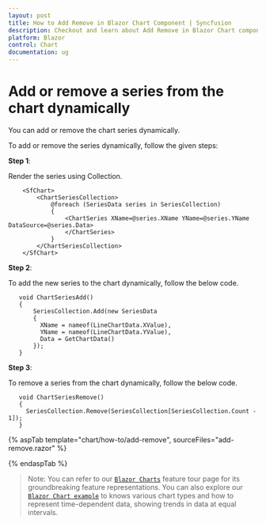```yaml
---
layout: post
title: How to Add Remove in Blazor Chart Component | Syncfusion
description: Checkout and learn about Add Remove in Blazor Chart component of Syncfusion, and more details.
platform: Blazor
control: Chart
documentation: ug
---
```


<!-- markdownlint-disable MD036 -->

# Add or remove a series from the chart dynamically

You can add or remove the chart series dynamically.

To add or remove the series dynamically, follow the given steps:

**Step 1**:

 Render the series using Collection.

```razor
    <SfChart>
        <ChartSeriesCollection>
            @foreach (SeriesData series in SeriesCollection)
            {
                <ChartSeries XName=@series.XName YName=@series.YName DataSource=@series.Data>
                </ChartSeries>
            }
        </ChartSeriesCollection>
    </SfChart>
  ```

**Step 2**:

To add the new series to the chart dynamically, follow the below code.

 ```razor
    void ChartSeriesAdd()
    {
        SeriesCollection.Add(new SeriesData
        {
          XName = nameof(LineChartData.XValue),
          YName = nameof(LineChartData.YValue),
          Data = GetChartData()
        });
    }
 ```

**Step 3**:

To remove a series from the chart dynamically, follow the below code.

 ```razor
    void ChartSeriesRemove()
    {
      SeriesCollection.Remove(SeriesCollection[SeriesCollection.Count - 1]);
    }
 ```

{% aspTab template="chart/how-to/add-remove", sourceFiles="add-remove.razor" %}

{% endaspTab %}

> Note: You can refer to our [`Blazor Charts`](https://www.syncfusion.com/blazor-components/blazor-charts) feature tour page for its groundbreaking feature representations. You can also explore our [`Blazor Chart example`](https://blazor.syncfusion.com/demos/chart/line?theme=bootstrap4) to knows various chart types and how to represent time-dependent data, showing trends in data at equal intervals.